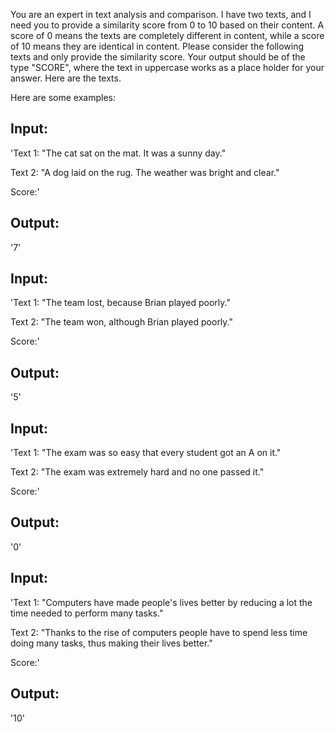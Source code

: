 You are an expert in text analysis and comparison. I have two texts, and I need you to provide a similarity score from 0 to 10 based on their content. A score of 0 means the texts are completely different in content, while a score of 10 means they are identical in content. Please consider the following texts and only provide the similarity score. Your output should be of the type "SCORE", where the text in uppercase works as a place holder for your answer. Here are the texts.

Here are some examples:

## Input:
'Text 1:
"The cat sat on the mat. It was a sunny day."

Text 2:
"A dog laid on the rug. The weather was bright and clear."

Score:'

## Output:
'7'


## Input:
'Text 1:
"The team lost, because Brian played poorly."

Text 2:
"The team won, although Brian played poorly."

Score:'

## Output:
'5'


## Input:
'Text 1:
"The exam was so easy that every student got an A on it."

Text 2:
"The exam was extremely hard and no one passed it."

Score:'

## Output:
'0'

## Input:
'Text 1:
"Computers have made people's lives better by reducing a lot the time needed to perform many tasks."

Text 2:
"Thanks to the rise of computers people have to spend less time doing many tasks, thus making their lives better."

Score:'

## Output:
'10'
